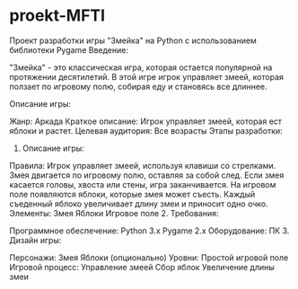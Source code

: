 # proekt-MFTI
Проект разработки игры "Змейка" на Python с использованием библиотеки Pygame
Введение:

"Змейка" - это классическая игра, которая остается популярной на протяжении десятилетий. В этой игре игрок управляет змеей, которая ползает по игровому полю, собирая еду и становясь все длиннее.

Описание игры:

Жанр: Аркада
Краткое описание: Игрок управляет змеей, которая ест яблоки и растет.
Целевая аудитория: Все возрасты
Этапы разработки:

1. Описание игры:

Правила:
Игрок управляет змеей, используя клавиши со стрелками.
Змея двигается по игровому полю, оставляя за собой след.
Если змея касается головы, хвоста или стены, игра заканчивается.
На игровом поле появляются яблоки, которые змея может съесть.
Каждый съеденный яблоко увеличивает длину змеи и приносит одно очко.
Элементы:
Змея
Яблоки
Игровое поле
2. Требования:

Программное обеспечение:
Python 3.x
Pygame 2.x
Оборудование:
ПК
3. Дизайн игры:

Персонажи:
Змея
Яблоки (опционально)
Уровни:
Простой игровой поле
Игровой процесс:
Управление змеей
Сбор яблок
Увеличение длины змеи
